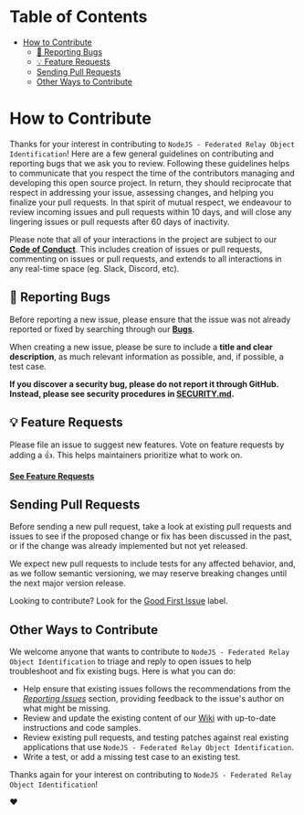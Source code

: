 # Table of Contents

<!-- START doctoc generated TOC please keep comment here to allow auto update -->
<!-- DON'T EDIT THIS SECTION, INSTEAD RE-RUN doctoc TO UPDATE -->

- [How to Contribute](#how-to-contribute)
  - [🐛 Reporting Bugs](#-reporting-bugs)
  - [💡 Feature Requests](#-feature-requests)
  - [Sending Pull Requests](#sending-pull-requests)
  - [Other Ways to Contribute](#other-ways-to-contribute)

<!-- END doctoc generated TOC please keep comment here to allow auto update -->

# How to Contribute

Thanks for your interest in contributing to
`NodeJS - Federated Relay Object Identification`! Here are a few general
guidelines on contributing and reporting bugs that we ask you to review.
Following these guidelines helps to communicate that you respect the time of the
contributors managing and developing this open source project. In return, they
should reciprocate that respect in addressing your issue, assessing changes, and
helping you finalize your pull requests. In that spirit of mutual respect, we
endeavour to review incoming issues and pull requests within 10 days, and will
close any lingering issues or pull requests after 60 days of inactivity.

Please note that all of your interactions in the project are subject to our
[**Code of Conduct**][code of conduct]. This includes creation of issues or pull
requests, commenting on issues or pull requests, and extends to all interactions
in any real-time space (eg. Slack, Discord, etc).

## 🐛 Reporting Bugs

Before reporting a new issue, please ensure that the issue was not already
reported or fixed by searching through our [**Bugs**][bugs].

When creating a new issue, please be sure to include a **title and clear
description**, as much relevant information as possible, and, if possible, a
test case.

**If you discover a security bug, please do not report it through GitHub.
Instead, please see security procedures in [SECURITY.md](SECURITY.md).**

## 💡 Feature Requests

Please file an issue to suggest new features. Vote on feature requests by adding
a 👍. This helps maintainers prioritize what to work on.

[**See Feature Requests**][requests]

## Sending Pull Requests

Before sending a new pull request, take a look at existing pull requests and
issues to see if the proposed change or fix has been discussed in the past, or
if the change was already implemented but not yet released.

We expect new pull requests to include tests for any affected behavior, and, as
we follow semantic versioning, we may reserve breaking changes until the next
major version release.

Looking to contribute? Look for the [Good First Issue][good-first-issue] label.

## Other Ways to Contribute

We welcome anyone that wants to contribute to
`NodeJS - Federated Relay Object Identification` to triage and reply to open
issues to help troubleshoot and fix existing bugs. Here is what you can do:

- Help ensure that existing issues follows the recommendations from the
  _[Reporting Issues](#reporting-issues)_ section, providing feedback to the
  issue's author on what might be missing.
- Review and update the existing content of our
  [Wiki](https://github.com/wayfair-incubator/node-froid/wiki) with up-to-date
  instructions and code samples.
- Review existing pull requests, and testing patches against real existing
  applications that use `NodeJS - Federated Relay Object Identification`.
- Write a test, or add a missing test case to an existing test.

Thanks again for your interest on contributing to
`NodeJS - Federated Relay Object Identification`!

:heart:

[bugs]:
  https://github.com/wayfair-incubator/node-froid/issues?q=is%3Aissue+is%3Aopen+label%3Abug+sort%3Acreated-desc
[requests]:
  https://github.com/wayfair-incubator/node-froid/issues?q=is%3Aissue+sort%3Areactions-%2B1-desc+label%3Aenhancement+is%3Aopen
[good-first-issue]:
  https://github.com/wayfair-incubator/node-froid/issues?utf8=✓&q=is%3Aissue+is%3Aopen+sort%3Areactions-%2B1-desc+label%3A"good+first+issue"+
[code of conduct]: CODE_OF_CONDUCT.md
